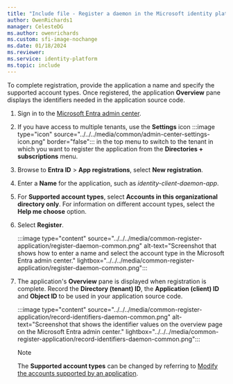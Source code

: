 ```yaml
---
title: "Include file - Register a daemon in the Microsoft identity platform"
author: OwenRichards1
manager: CelesteDG
ms.author: owenrichards
ms.custom: sfi-image-nochange
ms.date: 01/18/2024
ms.reviewer: 
ms.service: identity-platform
ms.topic: include
---
```


To complete registration, provide the application a name and specify the supported account types. Once registered, the application **Overview** pane displays the identifiers needed in the application source code.

1. Sign in to the [Microsoft Entra admin center](https://entra.microsoft.com).
1. If you have access to multiple tenants, use the **Settings** icon :::image type="icon" source="../../../media/common/admin-center-settings-icon.png" border="false"::: in the top menu to switch to the tenant in which you want to register the application from the **Directories + subscriptions** menu.
1. Browse to **Entra ID** > **App registrations**, select **New registration**.
1. Enter a **Name** for the application, such as *identity-client-daemon-app*.
1. For **Supported account types**, select **Accounts in this organizational directory only**. For information on different account types, select the **Help me choose** option.
1. Select **Register**.

    :::image type="content" source="../../../media/common-register-application/register-daemon-common.png" alt-text="Screenshot that shows how to enter a name and select the account type in the Microsoft Entra admin center." lightbox="../../../media/common-register-application/register-daemon-common.png":::

1. The application's **Overview** pane is displayed when registration is complete. Record the **Directory (tenant) ID**, the **Application (client) ID** and **Object ID** to be used in your application source code.

    :::image type="content" source="../../../media/common-register-application/record-identifiers-daemon-common.png" alt-text="Screenshot that shows the identifier values on the overview page on the Microsoft Entra admin center." lightbox="../../../media/common-register-application/record-identifiers-daemon-common.png":::

    >[!NOTE]
    > The **Supported account types** can be changed by referring to [Modify the accounts supported by an application](../../../howto-modify-supported-accounts.md).
